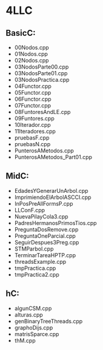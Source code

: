 # 4LLC

## BasicC:

- 00Nodos.cpp
- 01Nodos.cpp
- 02Nodos.cpp
- 03NodosParte00.cpp
- 03NodosParte01.cpp
- 03NodosPractica.cpp
- 04Functor.cpp
- 05Functor.cpp
- 06Functor.cpp
- 07Functor.cpp
- 08FuntoresAndLE.cpp
- 09Funtores.cpp
- 10Iterador.cpp
- 11Iteradores.cpp
- pruebasF.cpp
- pruebasN.cpp
- PunterosAMetodos.cpp
- PunterosAMetodos_Part01.cpp

## MidC:

- EdadesYGenerarUnArbol.cpp
- ImprimiendoElArbolASCCI.cpp
- InPosPreAllFormsP.cpp
- LLConF.cpp
- NuevaPilayCola3.cpp
- PadresHermanosPrimosTios.cpp
- PreguntaDosRemove.cpp
- PreguntaOneParcial.cpp
- SeguirDespues3Preg.cpp
- STMParbol.cpp
- TerminarTareaHPTP.cpp
- threadsExample.cpp
- tmpPractica.cpp
- tmpPractica2.cpp

## hC:

- algunCSM.cpp
- alturas.cpp
- genBinaryTreeThreads.cpp
- graphoDijs.cpp
- matrisSparce.cpp
- thM.cpp